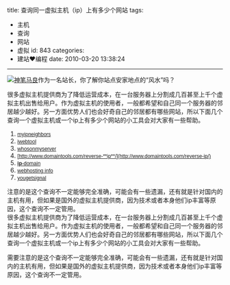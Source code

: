 title: 查询同一虚拟主机（ip）上有多少个网站
tags:
  - 主机
  - 查询
  - 网站
  - 虚拟
id: 843
categories:
  - 建站❤编程
date: 2010-03-20 13:38:24
---

[![](http://a.kainy.cn/201003/339368716791.jpg "神笔马良")](http://a.kainy.cn/201003/339368716791.jpg)作为一名站长，你了解你站点安家地点的“风水”吗？
<div id="_mcePaste">很多虚拟主机提供商为了降低运营成本，在一台服务器上分割成几百甚至上千个虚拟主机出售给用户。作为虚拟主机的使用者，一般都希望和自己同一个服务器的邻居越少越好。另一方面优势人们也会好奇自己的邻居都有哪些网站，所以下面几个查询一个虚拟主机或一个ip上有多少个网站的小工具会对大家有一些帮助。</div>
<div id="_mcePaste">

1.  <span style="font-family: Arial, Verdana, sans-serif; font-size: 12px; color: #1d1d1d;">[myipneighbors](http://www.myipneighbors.com/)</span>
2.  <span style="font-family: Arial, Verdana, sans-serif; font-size: 12px; color: #1d1d1d;">[iwebtool](http://www.iwebtool.com/reverse_ip)</span>
3.  <span style="font-family: Arial, Verdana, sans-serif; font-size: 12px; color: #1d1d1d;">[whosonmyserver](http://whosonmyserver.com/)</span>
4.  <span style="font-family: Arial, Verdana, sans-serif; font-size: 12px; color: #1d1d1d;">[http://www.domaintools.com/reverse-**ip**/](http://www.domaintools.com/reverse-ip/)</span>
5.  <span style="font-family: Arial, Verdana, sans-serif; font-size: 12px; color: #1d1d1d;">[**ip**-domain](http://www.ip-domain.com.cn/)</span>
6.  <span style="font-family: Arial, Verdana, sans-serif; font-size: 12px; color: #1d1d1d;">[webhosting info](http://whois.webhosting.info/)</span>
7.  <span style="font-family: Arial, Verdana, sans-serif; font-size: 12px; color: #1d1d1d;">[yougetsignal](http://www.yougetsignal.com/tools/web-sites-on-web-server/)</span>
</div>
<div id="_mcePaste">注意的是这个查询不一定能够完全准确，可能会有一些遗漏，还有就是针对国内的主机有用，但如果是国外的虚拟主机提供商，因为技术<!--more-->或者本身他们ip丰富等原因，这个查询不一定管用。</div>
很多虚拟主机提供商为了降低运营成本，在一台服务器上分割成几百甚至上千个虚拟主机出售给用户。作为虚拟主机的使用者，一般都希望和自己同一个服务器的邻居越少越好。另一方面优势人们也会好奇自己的邻居都有哪些网站，所以下面几个查询一个虚拟主机或一个ip上有多少个网站的小工具会对大家有一些帮助。

需要注意的是这个查询不一定能够完全准确，可能会有一些遗漏，还有就是针对国内的主机有用，但如果是国外的虚拟主机提供商，因为技术或者本身他们ip丰富等原因，这个查询不一定管用。
